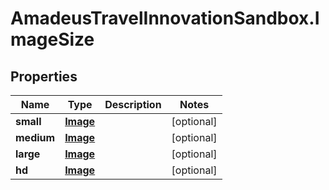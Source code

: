 # AmadeusTravelInnovationSandbox.ImageSize

## Properties
Name | Type | Description | Notes
------------ | ------------- | ------------- | -------------
**small** | [**Image**](Image.md) |  | [optional] 
**medium** | [**Image**](Image.md) |  | [optional] 
**large** | [**Image**](Image.md) |  | [optional] 
**hd** | [**Image**](Image.md) |  | [optional] 


